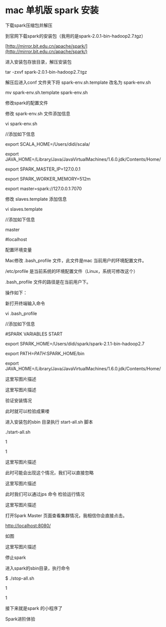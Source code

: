 # mac 单机版 spark 安装

下载spark压缩包并解压

到官网下载spark的安装包（我用的是spark-2.0.1-bin-hadoop2.7.tgz）

[http://mirror.bit.edu.cn/apache/spark/](http://mirror.bit.edu.cn/apache/spark/)

进入安装包存放目录，解压安装包

tar -zxvf  spark-2.0.1-bin-hadoop2.7.tgz

解压后进入conf 文件夹下将 spark-env.sh.template 改名为 spark-env.sh

mv spark-env.sh.template spark-env.sh

修改spark的配置文件

修改 spark-env.sh 文件添加信息

vi spark-env.sh

//添加如下信息

export SCALA\_HOME=/Users/didi/scala/

export JAVA\_HOME=/Library/Java/JavaVirtualMachines/1.6.0.jdk/Contents/Home/

export SPARK\_MASTER\_IP=127.0.0.1

export SPARK\_WORKER\_MEMORY=512m

export master=spark://127.0.0.1:7070

修改 slaves.template 添加信息

vi slaves.template

//添加如下信息

master

\#localhost

配置环境变量

Mac修改 .bash\_profile 文件，此文件是mac 当前用户的环境配置文件。

/etc/profile 是当前系统的环境配置文件（Linux，系统可修改这个）

.bash\_profile 文件的路径是在当前用户下。

操作如下：

新打开终端输入命令

vi .bash\_profile

//添加如下信息

\#SPARK VARIABLES START

export SPARK\_HOME=/Users/didi/spark/spark-2.1.1-bin-hadoop2.7

export PATH=$PATH:$SPARK\_HOME/bin

export JAVA\_HOME=/Library/Java/JavaVirtualMachines/1.6.0.jdk/Contents/Home/

这里写图片描述

这里写图片描述

验证安装情况

此时就可以检验成果喽

进入安装包的sbin 目录执行 start-all.sh 脚本

./start-all.sh

1

1

这里写图片描述

此时可能会出现这个情况，我们可以直接忽略

这里写图片描述

此时我们可以通过jps 命令 检验运行情况

这里写图片描述

打开Spark Master 页面查看集群情况，我相信你会直接点击。

[http://localhost:8080/](http://localhost:8080/)

如图

这里写图片描述

停止spark

进入spark的sbin目录，执行命令

$ ./stop-all.sh

1

1

接下来就是spark 的小程序了

Spark进阶体验

